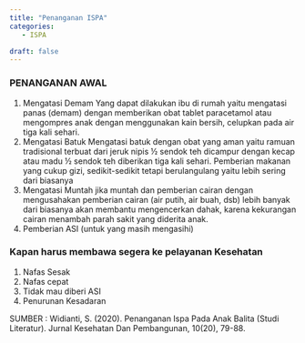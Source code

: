 ```yaml
---
title: "Penanganan ISPA"
categories:
   - ISPA

draft: false
---
```

### PENANGANAN AWAL
1.	Mengatasi Demam
Yang  dapat  dilakukan  ibu  di  rumah yaitu   mengatasi   panas   (demam)   dengan memberikan  obat  tablet  paracetamol   atau mengompres   anak   dengan   menggunakan kain   bersih,   celupkan   pada   air   tiga   kali sehari.  
2.	Mengatasi Batuk
Mengatasi  batuk  dengan  obat  yang aman  yaitu  ramuan  tradisional  terbuat  dari jeruk  nipis  ½  sendok  teh  dicampur  dengan kecap  atau  madu  ½  sendok  teh  diberikan tiga  kali  sehari.  Pemberian  makanan  yang cukup gizi, sedikit-sedikit tetapi berulangulang    yaitu    lebih    sering    dari biasanya
3.	Mengatasi Muntah
jika    muntah    dan pemberian   cairan   dengan   mengusahakan pemberian  cairan  (air  putih,  air  buah,  dsb) lebih  banyak  dari  biasanya  akan  membantu mengencerkan   dahak,  karena kekurangan   cairan menambah  parah  sakit  yang  diderita  anak.
4.	Pemberian ASI (untuk yang masih mengasihi)


### Kapan harus membawa segera ke pelayanan Kesehatan
1.	Nafas Sesak
2.	Nafas cepat
3.	Tidak mau diberi ASI
4.	Penurunan Kesadaran

SUMBER :
Widianti, S. (2020). Penanganan Ispa Pada Anak Balita (Studi Literatur). Jurnal Kesehatan Dan Pembangunan, 10(20), 79-88.
